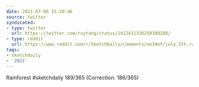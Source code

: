 ```yaml
---
date: 2021-07-06 15:20:46
source: twitter
syndicated:
- type: twitter
  url: https://twitter.com/roytang/status/1412431336250380288/
- type: reddit
  url: https://www.reddit.com/r/SketchDaily/comments/oe39ot/july_5th_rainforest/h493v6s/
tags:
- sketchdaily
- '2021'
---
```


Rainforest #sketchdaily 189/365 (Correction: 186/365)